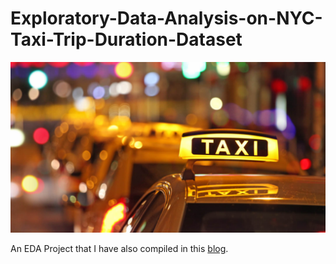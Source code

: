 # Exploratory-Data-Analysis-on-NYC-Taxi-Trip-Duration-Dataset

![What is this](header.png)

An EDA Project that I have also compiled in this [blog](https://www.analyticsvidhya.com/blog/2021/01/exploratory-data-analysis-on-nyc-taxi-trip-duration-dataset/).
